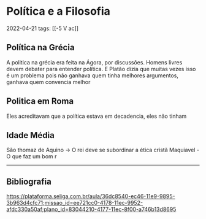 # Política e a Filosofia
2022-04-21
tags: [[-5 V ac]]

## Política na Grécia

A politica na grécia era feita na Ágora, por discussões. Homens livres devem debater para entender política. E Platão dizia que muitas vezes isso é um problema pois não ganhava quem tinha melhores argumentos, ganhava quem convencia melhor 


## Politica em Roma

Eles acreditavam que a política estava em decadencia, eles não tinham

## Idade Média

São thomaz de Aquino → O rei deve se subordinar a ética cristã
Maquiavel - O que faz um bom r


-----------------------------------------------
## Bibliografia

https://plataforma.seliga.com.br/aula/36dc8540-ec46-11e9-9895-3b963d4cfc71;missao_id=ee721cc0-4178-11ec-9952-afdc330a50af;plano_id=83044210-4177-11ec-8f00-a746b13d8695
